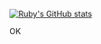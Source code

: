 
[![Ruby's GitHub stats](https://github-readme-stats.vercel.app/api?username=Rubyduzstuff)](https://github.com/Rubyduzstuff/github-readme-stats)


OK


